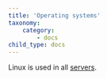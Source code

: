 ```yaml
---
title: 'Operating systems'
taxonomy:
    category:
        - docs
child_type: docs
---
```


Linux is used in all [servers](/computers).